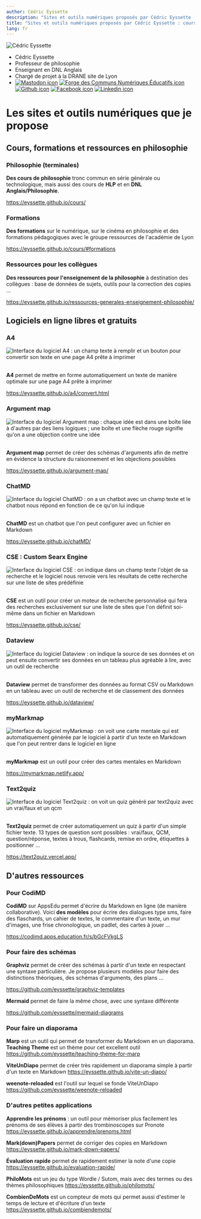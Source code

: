 ```yaml
---
author: Cédric Eyssette
description: "Sites et outils numériques proposés par Cédric Eyssette : cours de philosophie, formations pédagogiques, logiciels en ligne libres et gratuits souvent fondés sur l'utilisation du Markdown et hébergés sur la Forge"
title: "Sites et outils numériques proposés par Cédric Eyssette : cours de philosophie, formations pédagogiques, logiciels en ligne libres et gratuits souvent fondés sur l’utilisation du Markdown et hébergés sur la Forge"
lang: fr
---
```


![Cédric Eyssette](img/id.png)

- Cédric Eyssette
- Professeur de philosophie
- Enseignant en DNL Anglais
- Chargé de projet à la DRANE site de Lyon
- [![Mastodon icon](img/mastodon.svg)](https://scholar.social/@eyssette) [![Forge des Communs Numériques Éducatifs icon](img/brigit.png)](https://forge.aeif.fr/eyssette) [![Github icon](img/github.svg)](https://github.com/eyssette) [![Facebook icon](img/facebook.svg)](https://www.facebook.com/cedric.eyssette) [![Linkedin icon](img/linkedin.svg)](https://www.linkedin.com/in/eyssette/)


# Les sites et outils numériques que je propose

## Cours, formations et ressources en philosophie

### Philosophie (terminales)

**Des cours de philosophie** tronc commun en série générale ou technologique, mais aussi des cours de **HLP** et en **DNL Anglais/Philosophie**.

https://eyssette.github.io/cours/

### Formations

**Des formations** sur le numérique, sur le cinéma en philosophie et des formations pédagogiques avec le groupe ressources de l'académie de Lyon

https://eyssette.github.io/cours/#formations

### Ressources pour les collègues

**Des ressources pour l'enseignement de la philosophie** à destination des collègues : base de données de sujets, outils pour la correction des copies …

https://eyssette.github.io/ressources-generales-enseignement-philosophie/

## Logiciels en ligne libres et gratuits

### A4

![Interface du logiciel A4 : un champ texte à remplir et un bouton pour convertir son texte en une page A4 prête à imprimer](https://minio.apps.education.fr/codimd-prod/uploads/upload_1f181c3c9f87c88f9e9ff6704c1a251d.png) 

**A4** permet de mettre en forme automatiquement un texte de manière optimale sur une page A4 prête à imprimer

https://eyssette.github.io/a4/convert.html

### Argument map

![Interface du logiciel Argument map : chaque idée est dans une boîte liée à d'autres par des liens logiques ; une boîte et une flèche rouge signifie qu'on a une objection contre une idée](https://minio.apps.education.fr/codimd-prod/uploads/upload_ab470ce3a1c6c6c03ca4f582c38eee6e.png) 

**Argument map** permet de créer des schémas d'arguments afin de mettre en évidence la structure du raisonnement et les objections possibles

https://eyssette.github.io/argument-map/

### ChatMD

![Interface du logiciel ChatMD : on a un chatbot avec un champ texte et le chatbot nous répond en fonction de ce qu'on lui indique](https://minio.apps.education.fr/codimd-prod/uploads/upload_b6301cac3304d5c5db3c9425021af554.png) 

**ChatMD** est un chatbot que l'on peut configurer avec un fichier en Markdown

https://eyssette.github.io/chatMD/


### CSE : Custom Searx Engine

![Interface du logiciel CSE : on indique dans un champ texte l'objet de sa recherche et le logiciel nous renvoie vers les résultats de cette recherche sur une liste de sites prédéfinie](https://minio.apps.education.fr/codimd-prod/uploads/upload_4fc09e1b072f16f05fa2a971e856c3f3.png) 

**CSE** est un outil pour créer un moteur de recherche personnalisé qui fera des recherches exclusivement sur une liste de sites que l'on définit soi-même dans un fichier en Markdown

https://eyssette.github.io/cse/




### Dataview

![Interface du logiciel Dataview : on indique la source de ses données et on peut ensuite convertir ses données en un tableau plus agréable à lire, avec un outil de recherche](https://minio.apps.education.fr/codimd-prod/uploads/upload_4652b8e3c268aa949d1c945e49cb46f6.png) 

**Dataview** permet de transformer des données au format CSV ou Markdown en un tableau avec un outil de recherche et de classement des données

https://eyssette.github.io/dataview/


### myMarkmap

![Interface du logiciel myMarkmap : on voit une carte mentale qui est automatiquement générée par le logiciel à partir d'un texte en Markdown que l'on peut rentrer dans le logiciel en ligne](https://minio.apps.education.fr/codimd-prod/uploads/upload_8e3fe91f04ef0f582cbf5ef9d9e3238f.png) 

**myMarkmap** est un outil pour créer des cartes mentales en Markdown

https://mymarkmap.netlify.app/


### Text2quiz

![Interface du logiciel Text2quiz : on voit un quiz généré par text2quiz avec un vrai/faux et un qcm](https://minio.apps.education.fr/codimd-prod/uploads/upload_55011a49f7b00c60ed67186445efc633.png) 

**Text2quiz** permet de créer automatiquement un quiz à partir d'un simple fichier texte. 13 types de question sont possibles : vrai/faux, QCM, question/réponse, textes à trous, flashcards, remise en ordre, étiquettes à positionner …

https://text2quiz.vercel.app/


## D'autres ressources

### Pour CodiMD

**CodiMD** sur AppsEdu permet d'écrire du Markdown en ligne (de manière collaborative). <span>Voici **des modèles** pour écrire des dialogues type sms, faire des flaschards, un cahier de textes, le commentaire d'un texte, un mur d'images, une frise chronologique, un padlet, des cartes à jouer …</span>

https://codimd.apps.education.fr/s/bGcFVkgLS

### Pour faire des schémas

**Graphviz** permet de créer des schémas à partir d'un texte en respectant une syntaxe particulière. Je propose plusieurs modèles pour faire des distinctions théoriques, des schémas d'arguments, des plans …

https://github.com/eyssette/graphviz-templates

**Mermaid** permet de faire la même chose, avec une syntaxe différente

https://github.com/eyssette/mermaid-diagrams

### Pour faire un diaporama

**Marp** est un outil qui permet de transformer du Markdown en un diaporama. **Teaching Theme** est un thème pour cet excellent outil
https://github.com/eyssette/teaching-theme-for-marp

**ViteUnDiapo** permet de créer très rapidement un diaporama simple à partir d'un texte en Markdown
https://eyssette.github.io/vite-un-diapo/

**weenote-reloaded** est l'outil sur lequel se fonde ViteUnDiapo
https://github.com/eyssette/weenote-reloaded


### D'autres petites applications

**Apprendre les prénoms** : un outil pour mémoriser plus facilement les prénoms de ses élèves à partir des trombinoscopes sur Pronote
https://eyssette.github.io/apprendre/prenoms.html

**Mark(down)Papers** permet de corriger des copies en Markdown
https://eyssette.github.io/mark-down-papers/

**Évaluation rapide** permet de rapidement estimer la note d'une copie
https://eyssette.github.io/evaluation-rapide/

**PhiloMots** est un jeu du type Wordle / Sutom, mais avec des termes ou des thèmes philosophiques
https://eyssette.github.io/philomots/

**CombienDeMots** est un compteur de mots qui permet aussi d'estimer le temps de lecture et d'écriture d'un texte
https://eyssette.github.io/combiendemots/